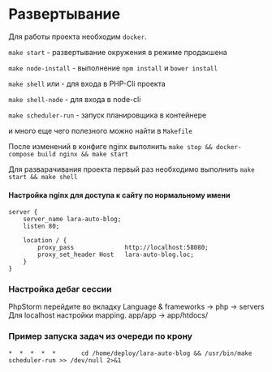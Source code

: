 # Развертывание

Для работы проекта необходим `docker`.

`make start` - развертывание окружения в режиме продакшена

`make node-install` - выполнение `npm install` и `bower install`

`make shell` или  - для входа в PHP-Cli проекта

`make shell-node` - для входа в node-cli

`make scheduler-run` - запуск планировщика в контейнере

и много еще чего полезного можно найти в `Makefile`

После изменений в конфиге nginx выполнить `make stop && docker-compose build nginx && make start`

Для разварачивания проекта первый раз необходимо выполнить
`make start && make shell`

#### Настройка nginx для доступа к сайту по нормальному имени
```
server {
    server_name lara-auto-blog;
    listen 80;

    location / {
        proxy_pass              http://localhost:58080;
        proxy_set_header Host   lara-auto-blog.loc;
    }
}
```

### Настройка дебаг сессии
PhpStorm перейдите во вкладку Language & frameworks -> php -> servers
Для localhost настройки mapping. app/app -> app/htdocs/

### Пример запуска задач из очереди по крону
```*  *  *  *  *       cd /home/deploy/lara-auto-blog && /usr/bin/make scheduler-run >> /dev/null 2>&1```
